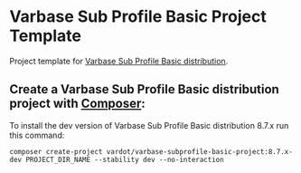 # Varbase Sub Profile Basic Project Template

Project template for [Varbase Sub Profile Basic distribution](https://github.com/Vardot/varbase-subprofile-basic-project).

## Create a Varbase Sub Profile Basic distribution project with [Composer](https://getcomposer.org/download/):

To install the dev version of Varbase Sub Profile Basic distribution 8.7.x run this command:
```
composer create-project vardot/varbase-subprofile-basic-project:8.7.x-dev PROJECT_DIR_NAME --stability dev --no-interaction
```
